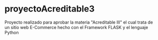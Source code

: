 # proyectoAcreditable3
Proyecto realizado para aprobar la materia "Acreditable III" el cual trata de un sitio web E-Commerce hecho con el Framework FLASK y el lenguaje Python
